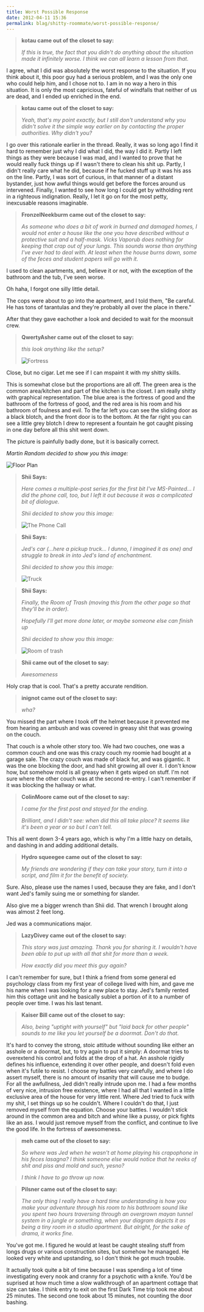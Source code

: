 ```yaml
---
title: Worst Possible Response
date: 2012-04-11 15:36
permalink: blag/shitty-roommate/worst-possible-response/
---
```


>**kotau came out of the closet to say:**
>
>*If this is true, the fact that you didn't do anything about the situation made it infinitely worse. I think we can all learn a lesson from that.*

I agree, what I did was absolutely the worst response to the situation. If you think about it, this poor guy had a serious problem, and I was the only one who could help him, and I chose not to. I am in no way a hero in this situation. It is only the most capricious, fateful of windfalls that neither of us are dead, and I ended up enriched in the end.

>**kotau came out of the closet to say:**
>
>*Yeah, that's my point exactly, but I still don't understand why you didn't solve it the simple way earlier on by contacting the proper authorities. Why didn't you?*

I go over this rationale earlier in the thread. Really, it was so long ago I find it hard to remember just why I did what I did, the way I did it. Partly I left things as they were because I was mad, and I wanted to prove that he would really fuck things up if I wasn't there to clean his shit up. Partly, I didn't really care what he did, because if he fucked stuff up it was his ass on the line. Partly, I was sort of curious, in that manner of a distant bystander, just how awful things would get before the forces around us intervened. Finally, I wanted to see how long I could get by witholding rent in a righteous indignation. Really, I let it go on for the most petty, inexcusable reasons imaginable.

>**FronzelNeekburm came out of the closet to say:**
>
>*As someone who does a bit of work in burned and damaged homes, I would not enter a house like the one you have described without a protective suit and a half-mask. Vicks Vaporub does nothing for keeping that crap out of your lungs. This sounds worse than anything I've ever had to deal with. At least when the house burns down, some of the feces and student papers will go with it.*

I used to clean apartments, and, believe it or not, with the exception of the bathroom and the tub, I've seen worse.

Oh haha, I forgot one silly little detail.

The cops were about to go into the apartment, and I told them, "Be careful. He has tons of tarantulas and they're probably all over the place in there."

After that they gave eachother a look and decided to wait for the moonsuit crew.

>**QwertyAsher came out of the closet to say:**
>
>*this look anything like the setup?*
>
>![Fortress](/assets/images/shitty/fortress.jpg)

Close, but no cigar. Let me see if I can mspaint it with my shitty skills.

This is somewhat close but the proportions are all off. The green area is the common area/kitchen and part of the kitchen is the closet. I am really shitty with graphical representation. The blue area is the fortress of good and the bathroom of the fortress of good, and the red area is his room and his bathroom of foulness and evil. To the far left you can see the sliding door as a black blotch, and the front door is to the bottom. At the far right you can see a little grey blotch I drew to represent a fountain he got caught pissing in one day before all this shit went down.

The picture is painfully badly done, but it is basically correct.

*Martin Random decided to show you this image:*

![Floor Plan](/assets/images/shitty/diagram03.gif)

>**Shii Says:**
>
>*Here comes a multiple-post series for the first bit I've MS-Painted... I did the phone call, too, but I left it out because it was a complicated bit of dialogue.*
>
>*Shii decided to show you this image:*
>
>![The Phone Call](/assets/images/shitty/phonecall.jpg)

>**Shii Says:**
>
>*Jed's car (...here a pickup truck... I dunno, I imagined it as one) and struggle to break in into Jed's land of enchantment.*
>
>*Shii decided to show you this image:*
>
>![Truck](/assets/images/shitty/truck.jpg)

>**Shii Says:**
>
>*Finally, the Room of Trash (moving this from the other page so that they'll be in order).*
>
>*Hopefully I'll get more done later, or maybe someone else can finish up*
>
>*Shii decided to show you this image:*
>
>![Room of trash](/assets/images/shitty/roomoftrash.jpg)

>**Shii came out of the closet to say:**
>
>*Awesomeness*

Holy crap that is cool. That's a pretty accurate rendition.

>**inignot came out of the closet to say:**
>
>*wha?*

You missed the part where I took off the helmet because it prevented me from hearing an ambush and was covered in greasy shit that was growing on the couch.

That couch is a whole other story too. We had two couches, one was a common couch and one was this crazy couch my roomie had bought at a garage sale. The crazy couch was made of black fur, and was gigantic. It was the one blocking the door, and had shit growing all over it. I don't know how, but somehow mold is all greasy when it gets wiped on stuff. I'm not sure where the other couch was at the second re-entry. I can't remember if it was blocking the hallway or what.

>**ColinMoore came out of the closet to say:**
>
>*I came for the first post and stayed for the ending.*
>
>*Brilliant, and I didn't see: when did this all take place? It seems like it's been a year or so but I can't tell.*

This all went down 3-4 years ago, which is why I'm a little hazy on details, and dashing in and adding additional details.

>**Hydro squeegee came out of the closet to say:**
>
>*My friends are wondering if they can take your story, turn it into a script, and film it for the benefit of society.*

Sure. Also, please use the names I used, because they are fake, and I don't want Jed's family suing me or something for slander.

Also give me a bigger wrench than Shii did. That wrench I brought along was almost 2 feet long.

Jed was a communications major.

>**LazyDivey came out of the closet to say:**
>
>*This story was just amazing. Thank you for sharing it. I wouldn't have been able to put up with all that shit for more than a week.*
>
>*How exactly did you meet this guy again?*

I can't remember for sure, but I think a friend from some general ed psychology class from my first year of college lived with him, and gave me his name when I was looking for a new place to stay. Jed's family rented him this cottage unit and he basically sublet a portion of it to a number of people over time. I was his last tenant.

>**Kaiser Bill came out of the closet to say:**
>
>*Also, being "uptight with yourself" but "laid back for other people" sounds to me like you let yourself be a doormat. Don't do that.*

It's hard to convey the strong, stoic attitude without sounding like either an asshole or a doormat, but, to try again to put it simply: A doormat tries to overextend his control and folds at the drop of a hat. An asshole rigidly defines his influence, extending it over other people, and doesn't fold even when it's futile to resist. I choose my battles very carefully, and where I do assert myself, there is no amount of insanity that will cause me to budge. For all the awfullness, Jed didn't really intrude upon me. I had a few months of very nice, intrusion free existence, where I had all that I wanted in a little exclusive area of the house for very little rent. Where Jed tried to fuck with my shit, I set things up so he couldn't. Where I couldn't do that, I just removed myself from the equation. Choose your battles. I wouldn't stick around in the common area and bitch and whine like a pussy, or pick fights like an ass. I would just remove myself from the conflict, and continue to live the good life. In the fortress of awesomeness.

>**meh came out of the closet to say:**
>
>*So where was Jed when he wasn't at home playing his crapophone in his feces lasagna? I think someone else would notice that he reeks of shit and piss and mold and such, yesno?*
>
>*I think I have to go throw up now.*

>**Pilsner came out of the closet to say:**
>
>*The only thing I really have a hard time understanding is how you make your adventure through his room to his bathroom sound like you spent two hours traversing through an overgrown mayan tunnel system in a jungle or something, when your diagram depicts it as being a tiny room in a studio apartment. But alright, for the sake of drama, it works fine.*

You've got me. I figured he would at least be caught stealing stuff from longs drugs or various construction sites, but somehow he managed. He looked very white and upstanding, so I don't think he got much trouble.

It actually took quite a bit of time because I was spending a lot of time investigating every nook and cranny for a psychotic with a knife. You'd be suprised at how much time a slow walkthrough of an apartment cottage that size can take. I think entry to exit on the first Dark Time trip took me about 25 minutes. The second one took about 15 minutes, not counting the door bashing.